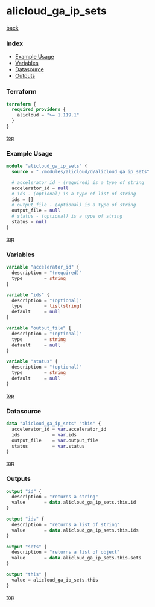 # alicloud_ga_ip_sets

[back](../alicloud.md)

### Index

- [Example Usage](#example-usage)
- [Variables](#variables)
- [Datasource](#datasource)
- [Outputs](#outputs)

### Terraform

```terraform
terraform {
  required_providers {
    alicloud = ">= 1.119.1"
  }
}
```

[top](#index)

### Example Usage

```terraform
module "alicloud_ga_ip_sets" {
  source = "./modules/alicloud/d/alicloud_ga_ip_sets"

  # accelerator_id - (required) is a type of string
  accelerator_id = null
  # ids - (optional) is a type of list of string
  ids = []
  # output_file - (optional) is a type of string
  output_file = null
  # status - (optional) is a type of string
  status = null
}
```

[top](#index)

### Variables

```terraform
variable "accelerator_id" {
  description = "(required)"
  type        = string
}

variable "ids" {
  description = "(optional)"
  type        = list(string)
  default     = null
}

variable "output_file" {
  description = "(optional)"
  type        = string
  default     = null
}

variable "status" {
  description = "(optional)"
  type        = string
  default     = null
}
```

[top](#index)

### Datasource

```terraform
data "alicloud_ga_ip_sets" "this" {
  accelerator_id = var.accelerator_id
  ids            = var.ids
  output_file    = var.output_file
  status         = var.status
}
```

[top](#index)

### Outputs

```terraform
output "id" {
  description = "returns a string"
  value       = data.alicloud_ga_ip_sets.this.id
}

output "ids" {
  description = "returns a list of string"
  value       = data.alicloud_ga_ip_sets.this.ids
}

output "sets" {
  description = "returns a list of object"
  value       = data.alicloud_ga_ip_sets.this.sets
}

output "this" {
  value = alicloud_ga_ip_sets.this
}
```

[top](#index)